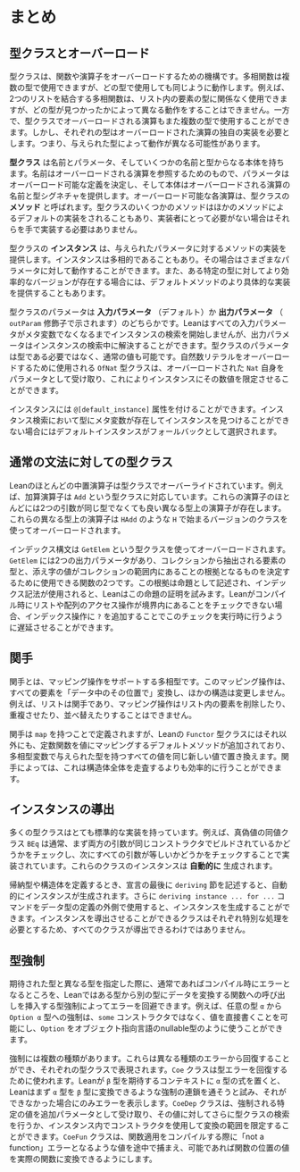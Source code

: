 <!--
# Summary
-->

# まとめ

<!--
## Type Classes and Overloading
-->

## 型クラスとオーバーロード

<!--
Type classes are Lean's mechanism for overloading functions and operators.
A polymorphic function can be used with multiple types, but it behaves in the same manner no matter which type it is used with.
For example, a polymorphic function that appends two lists can be used no matter the type of the entries in the list, but it is unable to have different behavior depending on which particular type is found.
An operation that is overloaded with type classes, on the other hand, can also be used with multiple types.
However, each type requires its own implementation of the overloaded operation.
This means that the behavior can vary based on which type is provided.
-->

型クラスは、関数や演算子をオーバーロードするための機構です。多相関数は複数の型で使用できますが、どの型で使用しても同じように動作します。例えば、2つのリストを結合する多相関数は、リスト内の要素の型に関係なく使用できますが、どの型が見つかったかによって異なる動作をすることはできません。一方で、型クラスでオーバーロードされる演算もまた複数の型で使用することができます。しかし、それぞれの型はオーバーロードされた演算の独自の実装を必要とします。つまり、与えられた型によって動作が異なる可能性があります。

<!--
A _type class_ has a name, parameters, and a body that consists of a number of names with types.
The name is a way to refer to the overloaded operations, the parameters determine which aspects of the definitions can be overloaded, and the body provides the names and type signatures of the overloadable operations.
Each overloadable operation is called a _method_ of the type class.
Type classes may provide default implementations of some methods in terms of the others, freeing implementors from defining each overload by hand when it is not needed.
-->

**型クラス** は名前とパラメータ、そしていくつかの名前と型からなる本体を持ちます。名前はオーバーロードされる演算を参照するためのもので、パラメータはオーバーロード可能な定義を決定し、そして本体はオーバーロードされる演算の名前と型シグネチャを提供します。オーバーロード可能な各演算は、型クラスの **メソッド** と呼ばれます。型クラスのいくつかのメソッドはほかのメソッドによるデフォルトの実装をされることもあり、実装者にとって必要がない場合はそれらを手で実装する必要はありません。

<!--
An _instance_ of a type class provides implementations of the methods for given parameters.
Instances may be polymorphic, in which case they can work for a variety of parameters, and they may optionally provide more specific implementations of default methods in cases where a more efficient version exists for some particular type.
-->

型クラスの **インスタンス** は、与えられたパラメータに対するメソッドの実装を提供します。インスタンスは多相的であることもあり。その場合はさまざまなパラメータに対して動作することができます。また、ある特定の型に対してより効率的なバージョンが存在する場合には、デフォルトメソッドのより具体的な実装を提供することもあります。

<!--
Type class parameters are either _input parameters_ (the default), or _output parameters_ (indicated by an `outParam` modifier).
Lean will not begin searching for an instance until all input parameters are no longer metavariables, while output parameters may be solved while searching for instances.
Parameters to a type class need not be types—they may also be ordinary values.
The `OfNat` type class, used to overload natural number literals, takes the overloaded `Nat` itself as a parameter, which allows instances to restrict the allowed numbers.
-->

型クラスのパラメータは **入力パラメータ** （デフォルト）か **出力パラメータ** （ `outParam` 修飾子で示されます）のどちらかです。Leanはすべての入力パラメータがメタ変数でなくなるまでインスタンスの検索を開始しませんが、出力パラメータはインスタンスの検索中に解決することができます。型クラスのパラメータは型である必要ではなく、通常の値も可能です。自然数リテラルをオーバーロードするために使用される `OfNat` 型クラスは、オーバーロードされた `Nat` 自身をパラメータとして受け取り、これによりインスタンスにその数値を限定させることができます。

<!--
Istances may be marked with a `@[default_instance]` attribute.
When an instance is a default instance, then it will be chosen as a fallback when Lean would otherwise fail to find an instance due to the presence of metavariables in the type.
-->

インスタンスには `@[default_instance]` 属性を付けることができます。インスタンス検索において型にメタ変数が存在してインスタンスを見つけることができない場合にはデフォルトインスタンスがフォールバックとして選択されます。

<!--
## Type Classes for Common Syntax
-->

## 通常の文法に対しての型クラス

<!--
Most infix operators in Lean are overridden with a type class.
For instance, the addition operator corresponds to a type class called `Add`.
Most of these operators have a corresponding heterogeneous version, in which the two arguments need not have the same type.
These heterogenous operators are overloaded using a version of the class whose name starts with `H`, such as `HAdd`.
-->

Leanのほとんどの中置演算子は型クラスでオーバーライドされています。例えば、加算演算子は `Add` という型クラスに対応しています。これらの演算子のほとんどには2つの引数が同じ型でなくても良い異なる型上の演算子が存在します。これらの異なる型上の演算子は `HAdd` のような `H` で始まるバージョンのクラスを使ってオーバーロードされます。

<!--
Indexing syntax is overloaded using a type class called `GetElem`, which involves proofs.
`GetElem` has two output parameters, which are the type of elements to be extracted from the collection and a function that can be used to determine what counts as evidence that the index value is in bounds for the collection.
This evidence is described by a proposition, and Lean attempts to prove this proposition when array indexing is used.
When Lean is unable to check that list or array access operations are in bounds at compile time, the check can be deferred to run time by appending a `?` to the indexing operation.
-->

インデックス構文は `GetElem` という型クラスを使ってオーバーロードされます。`GetElem` には2つの出力パラメータがあり、コレクションから抽出される要素の型と、添え字の値がコレクションの範囲内にあることの根拠となるものを決定するために使用できる関数の2つです。この根拠は命題として記述され、インデックス記法が使用されると、Leanはこの命題の証明を試みます。Leanがコンパイル時にリストや配列のアクセス操作が境界内にあることをチェックできない場合、インデックス操作に `?` を追加することでこのチェックを実行時に行うように遅延させることができます。

<!--
## Functors
-->

## 関手

<!--
A functor is a polymorphic type that supports a mapping operation.
This mapping operation transforms all elements "in place", changing no other structure.
For instance, lists are functors and the mapping operation may neither drop, duplicate, nor mix up entries in the list.
-->

関手とは、マッピング操作をサポートする多相型です。このマッピング操作は、すべての要素を「データ中のその位置で」変換し、ほかの構造は変更しません。例えば、リストは関手であり、マッピング操作はリスト内の要素を削除したり、重複させたり、並べ替えたりすることはできません。

<!--
While functors are defined by having `map`, the `Functor` type class in Lean contains an additional default method that is responsible for mapping the constant function over a value, replacing all values whose type are given by polymorphic type variable with the same new value.
For some functors, this can be done more efficiently than traversing the entire structure.
-->

関手は `map` を持つことで定義されますが、Leanの `Functor` 型クラスにはそれ以外にも、定数関数を値にマッピングするデフォルトメソッドが追加されており、多相型変数で与えられた型を持つすべての値を同じ新しい値で置き換えます。関手によっては、これは構造体全体を走査するよりも効率的に行うことができます。

<!--
## Deriving Instances
-->

## インスタンスの導出

<!--
Many type classes have very standard implementations.
For instance, the Boolean equality class `BEq` is usually implemented by first checking whether both arguments are built with the same constructor, and then checking whether all their arguments are equal.
Instances for these classes can be created _automatically_.
-->

多くの型クラスはとても標準的な実装を持っています。例えば、真偽値の同値クラス `BEq` は通常、まず両方の引数が同じコンストラクタでビルドされているかどうかをチェックし、次にすべての引数が等しいかどうかをチェックすることで実装されています。これらのクラスのインスタンスは **自動的に** 生成されます。

<!--
When defining an inductive type or a structure, a `deriving` clause at the end of the declaration will cause instances to be created automatically.
Additionally, the `deriving instance ... for ...` command can be used outside of the definition of a datatype to cause an instance to be generated.
Because each class for which instances can be derived requires special handling, not all classes are derivable.
-->

帰納型や構造体を定義するとき、宣言の最後に `deriving` 節を記述すると、自動的にインスタンスが生成されます。さらに `deriving instance ... for ...` コマンドをデータ型の定義の外側で使用すると、インスタンスを生成することができます。インスタンスを導出させることができるクラスはそれぞれ特別な処理を必要とするため、すべてのクラスが導出できるわけではありません。

<!--
## Coercions
-->

## 型強制

<!--
Coercions allow Lean to recover from what would normally be a compile-time error by inserting a call to a function that transforms data from one type to another.
For example, the coercion from any type `α` to the type `Option α` allows values to be written directly, rather than with the `some` constructor, making `Option` work more like nullable types from object-oriented languages.
-->

期待された型と異なる型を指定した際に、通常であればコンパイル時にエラーとなるところを、Leanではある型から別の型にデータを変換する関数への呼び出しを挿入する型強制によってエラーを回避できます。例えば、任意の型 `α` から `Option α` 型への強制は、`some` コンストラクタではなく、値を直接書くことを可能にし、`Option` をオブジェクト指向言語のnullable型のように使うことができます。

<!--
There are multiple kinds of coercion.
They can recover from different kinds of errors, and they are represented by their own type classes.
The `Coe` class is used to recover from type errors.
When Lean has an expression of type `α` in a context that expects something with type `β`, Lean first attempts to string together a chain of coercions that can transform `α`s into `β`s, and only displays the error when this cannot be done.
The `CoeDep` class takes the specific value being coerced as an extra parameter, allowing either further type class search to be done on the value or allowing constructors to be used in the instance to limit the scope of the conversion.
The `CoeFun` class intercepts what would otherwise be a "not a function" error when compiling a function application, and allows the value in the function position to be transformed into an actual function if possible.
-->

強制には複数の種類があります。これらは異なる種類のエラーから回復することができ、それぞれの型クラスで表現されます。`Coe` クラスは型エラーを回復するために使われます。Leanが `β` 型を期待するコンテキストに `α` 型の式を置くと、Leanはまず `α` 型を `β` 型に変換できるような強制の連鎖を通そうと試み、それができなかった場合にのみエラーを表示します。`CoeDep` クラスは、強制される特定の値を追加パラメータとして受け取り、その値に対してさらに型クラスの検索を行うか、インスタンス内でコンストラクタを使用して変換の範囲を限定することができます。`CoeFun` クラスは、関数適用をコンパイルする際に「not a function」エラーとなるような値を途中で捕まえ、可能であれば関数の位置の値を実際の関数に変換できるようにします。
